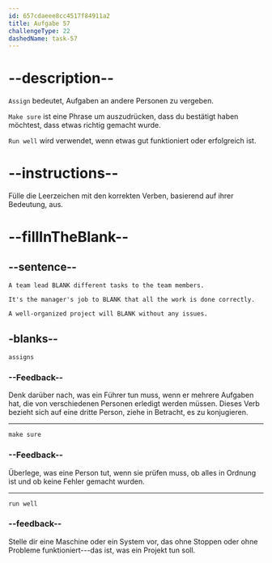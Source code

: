 ```yaml
---
id: 657cdaeee8cc4517f84911a2
title: Aufgabe 57
challengeType: 22
dashedName: task-57
---
```


# --description--

`Assign` bedeutet, Aufgaben an andere Personen zu vergeben.

`Make sure` ist eine Phrase um auszudrücken, dass du bestätigt haben möchtest, dass etwas richtig gemacht wurde.

`Run well` wird verwendet, wenn etwas gut funktioniert oder erfolgreich ist.

# --instructions--

Fülle die Leerzeichen mit den korrekten Verben, basierend auf ihrer Bedeutung, aus.

# --fillInTheBlank--

## --sentence--

`A team lead BLANK different tasks to the team members.`

`It's the manager's job to BLANK that all the work is done correctly.`

`A well-organized project will BLANK without any issues.`

## -blanks--

`assigns`

### --Feedback--

Denk darüber nach, was ein Führer tun muss, wenn er mehrere Aufgaben hat, die von verschiedenen Personen erledigt werden müssen. Dieses Verb bezieht sich auf eine dritte Person, ziehe in Betracht, es zu konjugieren.

---

`make sure`

### --Feedback--

Überlege, was eine Person tut, wenn sie prüfen muss, ob alles in Ordnung ist und ob keine Fehler gemacht wurden.

---

`run well`

### --feedback--

Stelle dir eine Maschine oder ein System vor, das ohne Stoppen oder ohne Probleme funktioniert---das ist, was ein Projekt tun soll.
